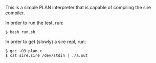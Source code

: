 This is a simple PLAN interpreter that is capable of compiling the
sire compiler.

In order to run the test, run:

    $ bash run.sh

In order to get (slowly) a sire repl, run:

    $ gcc -O3 plan.c
    $ cat sire.sire /dev/stdin | ./a.out
